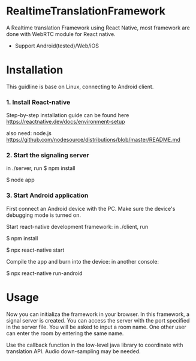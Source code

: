 # RealtimeTranslationFramework

A Realtime translation Framework using React Native, most framework are done with WebRTC module for React native. 
+ Support Android(tested)/Web/iOS


# Installation
This guidline is base on Linux, connecting to Android client. 
### 1. Install React-native 
Step-by-step installation guide can be found here
https://reactnative.dev/docs/environment-setup

also need: node.js 
https://github.com/nodesource/distributions/blob/master/README.md

### 2. Start the signaling server 

in ./server, run 
$ npm install

$ node app

### 3. Start Android application
First connect an Android device with the PC. Make sure the device's debugging mode is turned on.

Start react-native development framework: in ./client, run

$ npm install

$ npx react-native start

Compile the app and burn into the device: in another console:

$ npx react-native run-android

# Usage

Now you can initializa the framework in your browser. In this framework, a signal server is created. You can access the server with the port specified in the server file. You will be asked to input a room name. One other user can enter the room by entering the same name.

Use the callback function in the low-level java library to coordinate with translation API. Audio down-sampling may be needed. 
